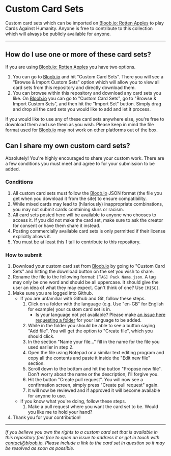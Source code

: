# Custom Card Sets
Custom card sets which can be imported on [Bloob.io: Rotten Apples](https://bloob.io/rottenapples) to play Cards Against Humanity. Anyone is free to contribute to this collection which will always be publicly available for anyone.

-----

## How do I use one or more of these card sets?
If you are using [Bloob.io: Rotten Apples](https://bloob.io/rottenapples) you have two options.
1. You can go to [Bloob.io](https://bloob.io/rottenapples) and hit "Custom Card Sets". There you will see a "Browse & Import Custom Sets" option which will allow you to view all card sets from this repository and directly download them.
2. You can browse within this repository and download any card sets you like. On [Bloob.io](https://bloob.io/rottenapples) you can go to "Custom Card Sets", go to "Browse & Import Custom Sets", and then hit the "Import Set" button. Simply drag and drop all the card sets you would like to add and let it process.

If you would like to use any of these card sets anywhere else, you're free to download them and use them as you wish. Please keep in mind the file format used for [Bloob.io](https://bloob.io/rottenapples) may not work on other platforms out of the box.

## Can I share my own custom card sets?
Absolutely! You're highly encouraged to share your custom work. There are a few conditions you must meet and agree to for your submission to be added.

### Conditions
1. All custom card sets must follow the [Bloob.io](https://bloob.io/rottenapples) JSON format (the file you get when you download it from the site) to ensure compatibility.
2. While mixed cards may lead to (hilariously) inappropriate combinations, you may not submit cards containing slurs or racism.
3. All card sets posted here will be available to anyone who chooses to access it. If you did not make the card set, make sure to ask the creator for consent or have them share it instead.
4. Posting commercially available card sets is only permitted if their license explicitly allows it.
5. You must be at least this ˥ tall to contribute to this repository.

### How to submit
1. Download your custom card set from [Bloob.io](https://bloob.io/rottenapples) by going to "Custom Card Sets" and hitting the download button on the set you wish to share.
2. Rename the file to the following format: `[TAG] Pack Name.json`. A tag may only be one word and should be all uppercase. It should give the user an idea of what they may expect. Can't think of one? Use `[MISC]`.
3. Make sure you are logged into Github.
    * If you are unfamiliar with Github and Git, follow these steps.
        1. Click on a folder with the language (e.g. Use "en-GB" for English for example) your custom card set is in.
            * Is your language not yet available? Please make [an issue here requesting a folder](https://github.com/Venlious/bloob.io-rottenapples/issues/new) for your language to be added.
        2. While in the folder you should be able to see a button saying "Add file". You will get the option to "Create file", which you should click.
        3. In the section "Name your file..." fill in the name for the file you used earlier in step 2.
        4. Open the file using Notepad or a similar text editing program and copy all the contents and paste it inside the "Edit new file" section.
        5. Scroll down to the bottom and hit the button "Propose new file". Don't worry about the name or the description, I'll forgive you.
        6. Hit the button "Create pull request". You will now see a confirmation screen, simply press "Create pull request" again.
        7. It will now be reviewed and if approved it will become available for anyone to use.
    * If you know what you're doing, follow these steps.
        1. Make a pull request where you want the card set to be. Would you like me to hold your hand?
4. Thank you for your contribution!

-----

_If you believe you own the rights to a custom card set that is available in this repository feel free to open an issue to address it or get in touch with contact@bloob.io. Please include a link to the card set in question so it may be resolved as soon as possible._
